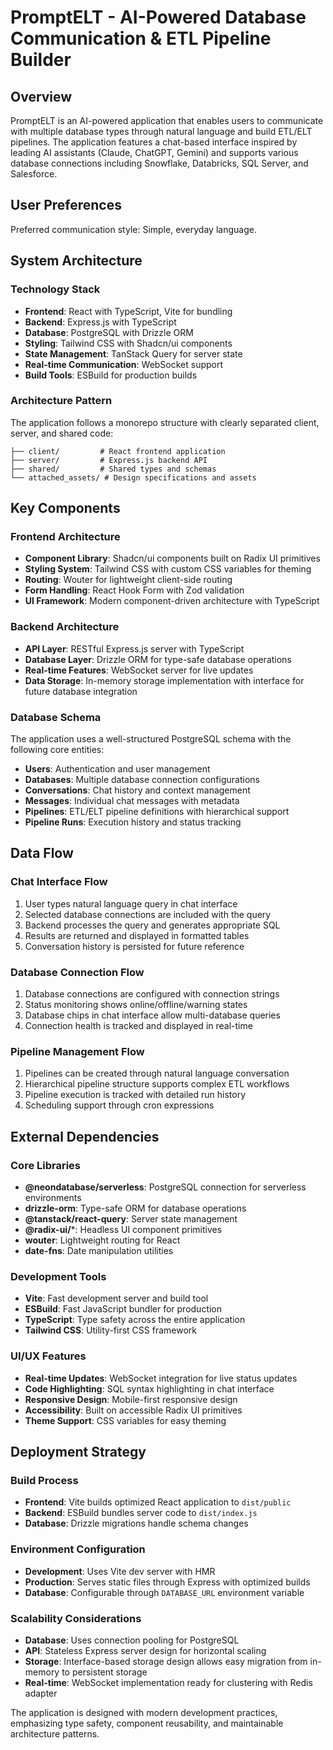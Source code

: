 # PromptELT - AI-Powered Database Communication & ETL Pipeline Builder

## Overview

PromptELT is an AI-powered application that enables users to communicate with multiple database types through natural language and build ETL/ELT pipelines. The application features a chat-based interface inspired by leading AI assistants (Claude, ChatGPT, Gemini) and supports various database connections including Snowflake, Databricks, SQL Server, and Salesforce.

## User Preferences

Preferred communication style: Simple, everyday language.

## System Architecture

### Technology Stack
- **Frontend**: React with TypeScript, Vite for bundling
- **Backend**: Express.js with TypeScript
- **Database**: PostgreSQL with Drizzle ORM
- **Styling**: Tailwind CSS with Shadcn/ui components
- **State Management**: TanStack Query for server state
- **Real-time Communication**: WebSocket support
- **Build Tools**: ESBuild for production builds

### Architecture Pattern
The application follows a monorepo structure with clearly separated client, server, and shared code:

```
├── client/         # React frontend application
├── server/         # Express.js backend API
├── shared/         # Shared types and schemas
└── attached_assets/ # Design specifications and assets
```

## Key Components

### Frontend Architecture
- **Component Library**: Shadcn/ui components built on Radix UI primitives
- **Styling System**: Tailwind CSS with custom CSS variables for theming
- **Routing**: Wouter for lightweight client-side routing
- **Form Handling**: React Hook Form with Zod validation
- **UI Framework**: Modern component-driven architecture with TypeScript

### Backend Architecture
- **API Layer**: RESTful Express.js server with TypeScript
- **Database Layer**: Drizzle ORM for type-safe database operations
- **Real-time Features**: WebSocket server for live updates
- **Data Storage**: In-memory storage implementation with interface for future database integration

### Database Schema
The application uses a well-structured PostgreSQL schema with the following core entities:
- **Users**: Authentication and user management
- **Databases**: Multiple database connection configurations
- **Conversations**: Chat history and context management
- **Messages**: Individual chat messages with metadata
- **Pipelines**: ETL/ELT pipeline definitions with hierarchical support
- **Pipeline Runs**: Execution history and status tracking

## Data Flow

### Chat Interface Flow
1. User types natural language query in chat interface
2. Selected database connections are included with the query
3. Backend processes the query and generates appropriate SQL
4. Results are returned and displayed in formatted tables
5. Conversation history is persisted for future reference

### Database Connection Flow
1. Database connections are configured with connection strings
2. Status monitoring shows online/offline/warning states
3. Database chips in chat interface allow multi-database queries
4. Connection health is tracked and displayed in real-time

### Pipeline Management Flow
1. Pipelines can be created through natural language conversation
2. Hierarchical pipeline structure supports complex ETL workflows
3. Pipeline execution is tracked with detailed run history
4. Scheduling support through cron expressions

## External Dependencies

### Core Libraries
- **@neondatabase/serverless**: PostgreSQL connection for serverless environments
- **drizzle-orm**: Type-safe ORM for database operations
- **@tanstack/react-query**: Server state management
- **@radix-ui/***: Headless UI component primitives
- **wouter**: Lightweight routing for React
- **date-fns**: Date manipulation utilities

### Development Tools
- **Vite**: Fast development server and build tool
- **ESBuild**: Fast JavaScript bundler for production
- **TypeScript**: Type safety across the entire application
- **Tailwind CSS**: Utility-first CSS framework

### UI/UX Features
- **Real-time Updates**: WebSocket integration for live status updates
- **Code Highlighting**: SQL syntax highlighting in chat interface
- **Responsive Design**: Mobile-first responsive design
- **Accessibility**: Built on accessible Radix UI primitives
- **Theme Support**: CSS variables for easy theming

## Deployment Strategy

### Build Process
- **Frontend**: Vite builds optimized React application to `dist/public`
- **Backend**: ESBuild bundles server code to `dist/index.js`
- **Database**: Drizzle migrations handle schema changes

### Environment Configuration
- **Development**: Uses Vite dev server with HMR
- **Production**: Serves static files through Express with optimized builds
- **Database**: Configurable through `DATABASE_URL` environment variable

### Scalability Considerations
- **Database**: Uses connection pooling for PostgreSQL
- **API**: Stateless Express server design for horizontal scaling
- **Storage**: Interface-based storage design allows easy migration from in-memory to persistent storage
- **Real-time**: WebSocket implementation ready for clustering with Redis adapter

The application is designed with modern development practices, emphasizing type safety, component reusability, and maintainable architecture patterns.